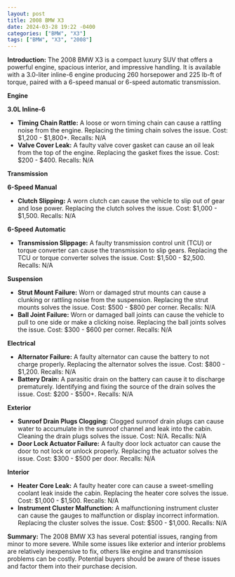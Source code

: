 ```yaml
---
layout: post
title: 2008 BMW X3
date: 2024-03-28 19:22 -0400
categories: ["BMW", "X3"]
tags: ["BMW", "X3", "2008"]
---
```

**Introduction:**
The 2008 BMW X3 is a compact luxury SUV that offers a powerful engine, spacious interior, and impressive handling. It is available with a 3.0-liter inline-6 engine producing 260 horsepower and 225 lb-ft of torque, paired with a 6-speed manual or 6-speed automatic transmission.

**Engine**

**3.0L Inline-6**
* **Timing Chain Rattle:** A loose or worn timing chain can cause a rattling noise from the engine. Replacing the timing chain solves the issue. Cost: $1,200 - $1,800+. Recalls: N/A
* **Valve Cover Leak:** A faulty valve cover gasket can cause an oil leak from the top of the engine. Replacing the gasket fixes the issue. Cost: $200 - $400. Recalls: N/A

**Transmission**

**6-Speed Manual**
* **Clutch Slipping:** A worn clutch can cause the vehicle to slip out of gear and lose power. Replacing the clutch solves the issue. Cost: $1,000 - $1,500. Recalls: N/A

**6-Speed Automatic**
* **Transmission Slippage:** A faulty transmission control unit (TCU) or torque converter can cause the transmission to slip gears. Replacing the TCU or torque converter solves the issue. Cost: $1,500 - $2,500. Recalls: N/A

**Suspension**

* **Strut Mount Failure:** Worn or damaged strut mounts can cause a clunking or rattling noise from the suspension. Replacing the strut mounts solves the issue. Cost: $500 - $800 per corner. Recalls: N/A
* **Ball Joint Failure:** Worn or damaged ball joints can cause the vehicle to pull to one side or make a clicking noise. Replacing the ball joints solves the issue. Cost: $300 - $600 per corner. Recalls: N/A

**Electrical**

* **Alternator Failure:** A faulty alternator can cause the battery to not charge properly. Replacing the alternator solves the issue. Cost: $800 - $1,200. Recalls: N/A
* **Battery Drain:** A parasitic drain on the battery can cause it to discharge prematurely. Identifying and fixing the source of the drain solves the issue. Cost: $200 - $500+. Recalls: N/A

**Exterior**

* **Sunroof Drain Plugs Clogging:** Clogged sunroof drain plugs can cause water to accumulate in the sunroof channel and leak into the cabin. Cleaning the drain plugs solves the issue. Cost: N/A. Recalls: N/A
* **Door Lock Actuator Failure:** A faulty door lock actuator can cause the door to not lock or unlock properly. Replacing the actuator solves the issue. Cost: $300 - $500 per door. Recalls: N/A

**Interior**

* **Heater Core Leak:** A faulty heater core can cause a sweet-smelling coolant leak inside the cabin. Replacing the heater core solves the issue. Cost: $1,000 - $1,500. Recalls: N/A
* **Instrument Cluster Malfunction:** A malfunctioning instrument cluster can cause the gauges to malfunction or display incorrect information. Replacing the cluster solves the issue. Cost: $500 - $1,000. Recalls: N/A

**Summary:**
The 2008 BMW X3 has several potential issues, ranging from minor to more severe. While some issues like exterior and interior problems are relatively inexpensive to fix, others like engine and transmission problems can be costly. Potential buyers should be aware of these issues and factor them into their purchase decision.
